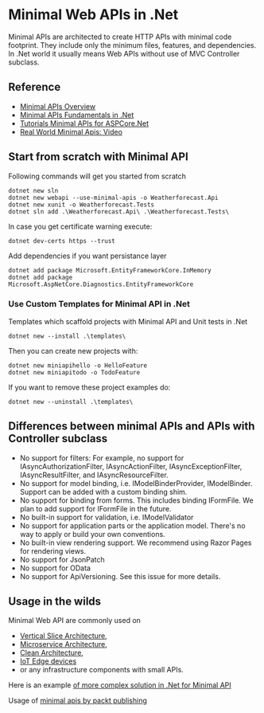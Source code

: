 # Minimal Web APIs in .Net

Minimal APIs are architected to create HTTP APIs with minimal code footprint. 
They include only the minimum files, features, and dependencies. 
In .Net world it usually means Web APIs without use of MVC Controller subclass.

## Reference

- [Minimal APIs Overview](https://learn.microsoft.com/en-us/aspnet/core/fundamentals/minimal-apis?view=aspnetcore-6.0)
- [Minimal APIs Fundamentals in .Net](https://docs.microsoft.com/en-us/aspnet/core/fundamentals/minimal-apis?view=aspnetcore-6.0)
- [Tutorials Minimal APIs for ASPCore.Net](https://docs.microsoft.com/en-us/aspnet/core/tutorials/min-web-api?view=aspnetcore-6.0&tabs=visual-studio-code)
- [Real World Minimal Apis: Video](https://docs.microsoft.com/en-gb/events/dotnetconf-2021/real-world-minimal-apis)

## Start from scratch with Minimal API

Following commands will get you started from scratch
```
dotnet new sln
dotnet new webapi --use-minimal-apis -o Weatherforecast.Api
dotnet new xunit -o Weatherforecast.Tests
dotnet sln add .\Weatherforecast.Api\ .\Weatherforecast.Tests\
```

In case you get certificate warning execute: 
```
dotnet dev-certs https --trust
```

Add dependencies if you want persistance layer
```
dotnet add package Microsoft.EntityFrameworkCore.InMemory
dotnet add package Microsoft.AspNetCore.Diagnostics.EntityFrameworkCore
```

### Use Custom Templates for Minimal API in .Net

Templates which scaffold projects with Minimal API and Unit tests in .Net
```
dotnet new --install .\templates\
```
Then you can create new projects with:
```
dotnet new miniapihello -o HelloFeature
dotnet new miniapitodo -o TodoFeature
```
If you want to remove these project examples do:
```
dotnet new --uninstall .\templates\
```

## Differences between minimal APIs and APIs with Controller subclass

-  No support for filters: For example, no support for IAsyncAuthorizationFilter, IAsyncActionFilter, IAsyncExceptionFilter, IAsyncResultFilter, and IAsyncResourceFilter.
-  No support for model binding, i.e. IModelBinderProvider, IModelBinder. Support can be added with a custom binding shim.
-  No support for binding from forms. This includes binding IFormFile. We plan to add support for IFormFile in the future.
-  No built-in support for validation, i.e. IModelValidator
-  No support for application parts or the application model. There's no way to apply or build your own conventions.
-  No built-in view rendering support. We recommend using Razor Pages for rendering views.
-  No support for JsonPatch
-  No support for OData
-  No support for ApiVersioning. See this issue for more details.


## Usage in the wilds

Minimal Web API are commonly used on 
- [Vertical Slice Architecture](https://awesome-architecture.com/vertical-slice-architecture/), 
- [Microservice Architecture](https://awesome-architecture.com/microservices/microservices/), 
- [Clean Architecture](https://awesome-architecture.com/clean-architecture/), 
- [IoT Edge devices](https://en.wikipedia.org/wiki/Internet_of_things) 
- or any infrastructure components with small APIs.

Here is an example [of more complex solution in .Net for Minimal API](https://github.com/isaacOjeda/MinimalApiArchitecture)

Usage of [minimal apis by packt publishing](https://github.com/PacktPublishing/Minimal-APIs-in-ASP.NET-Core-6)
